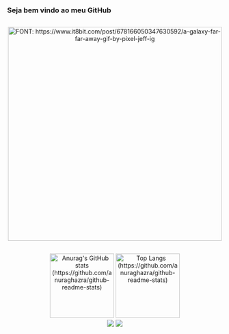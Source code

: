 ### Seja bem vindo ao meu GitHub

##

<div align="center">
<a href= "https://www.it8bit.com/post/678166050347630592/a-galaxy-far-far-away-gif-by-pixel-jeff-ig"><img height=500em src="https://i.pinimg.com/originals/cc/33/cd/cc33cdb7eff28957027a2eb858dbcf94.gif" alt="FONT: https://www.it8bit.com/post/678166050347630592/a-galaxy-far-far-away-gif-by-pixel-jeff-ig"></a>
</div>

##

<div align="center">
  <img height=150em src="https://github-readme-stats.vercel.app/api?username=OtavioMello&show_icons=true&theme=tokyonight&count_private=true" alt="Anurag's GitHub stats (https://github.com/anuraghazra/github-readme-stats)">
  <img height=150em src="https://github-readme-stats.vercel.app/api/top-langs/?username=OtavioMello&theme=tokyonight" alt="Top Langs (https://github.com/anuraghazra/github-readme-stats)">
</div>



<div align="center" style="display: inline_block">
  <img align="center" src="https://img.shields.io/badge/java-%23ED8B00.svg?style=for-the-badge&logo=java&logoColor=white">
  <img align="center" src="https://img.shields.io/badge/spring-%236DB33F.svg?style=for-the-badge&logo=spring&logoColor=white">
</div>

